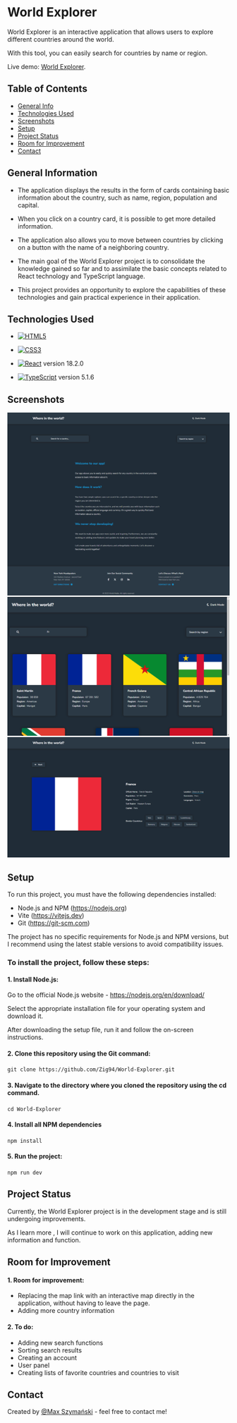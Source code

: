 # World Explorer

World Explorer is an interactive application that allows users to explore different countries around the world.

With this tool, you can easily search for countries by name or region.

Live demo: [World Explorer](https://zig94.github.io/World-Explorer/).

## Table of Contents

- [General Info](#general-information)
- [Technologies Used](#technologies-used)
- [Screenshots](#screenshots)
- [Setup](#setup)
- [Project Status](#project-status)
- [Room for Improvement](#room-for-improvement)
- [Contact](#contact)

## General Information

- The application displays the results in the form of cards containing basic information about the country, such as name, region, population and capital.

- When you click on a country card, it is possible to get more detailed information.

- The application also allows you to move between countries by clicking on a button with the name of a neighboring country.

- The main goal of the World Explorer project is to consolidate the knowledge gained so far and to assimilate the basic concepts related to React technology and TypeScript language.

- This project provides an opportunity to explore the capabilities of these technologies and gain practical experience in their application.

## Technologies Used

- [![HTML5](https://img.shields.io/badge/-HTML5-E34F26?style=flat-square&logo=html5&logoColor=white&link=https://github.com/Zig94/)](https://github.com/Zig94/)

- [![CSS3](https://img.shields.io/badge/-CSS3-1572B6?style=flat-square&logo=css3&link=https://github.com/Zig94/)](https://github.com/Zig94/)

- [![React](https://img.shields.io/badge/-React-black?style=flat-square&logo=react)](https://github.com/Zig94/) version 18.2.0

- [![TypeScript](https://img.shields.io/badge/-TypeScript-007ACC?style=flat-square&logo=typescript&link=https://github.com/Zig94/)](https://github.com/Zig94/) version 5.1.6

## Screenshots

![Start](./public/screenshots/app-screen1.png)
![Search](./public/screenshots/app-screen2.png)
![Details](./public/screenshots/app-screen3.png)

## Setup

To run this project, you must have the following dependencies installed:

- Node.js and NPM (https://nodejs.org)
- Vite (https://vitejs.dev)
- Git (https://git-scm.com)

The project has no specific requirements for Node.js and NPM versions, but I recommend using the latest stable versions to avoid compatibility issues.

### To install the project, follow these steps:

#### 1. Install Node.js:

Go to the official Node.js website - https://nodejs.org/en/download/

Select the appropriate installation file for your operating system and download it.

After downloading the setup file, run it and follow the on-screen instructions.

#### 2. Clone this repository using the Git command:

`git clone https://github.com/Zig94/World-Explorer.git`

#### 3. Navigate to the directory where you cloned the repository using the cd command.

`cd World-Explorer`

#### 4. Install all NPM dependencies

`npm install`

#### 5. Run the project:

`npm run dev`

## Project Status

Currently, the World Explorer project is in the development stage and is still undergoing improvements.

As I learn more , I will continue to work on this application, adding new information and function.

## Room for Improvement

#### 1. Room for improvement:

- Replacing the map link with an interactive map directly in the application, without having to leave the page.
- Adding more country information

#### 2. To do:

- Adding new search functions
- Sorting search results
- Creating an account
- User panel
- Creating lists of favorite countries and countries to visit

## Contact

Created by [@Max Szymański](https://github.com/Zig94) - feel free to contact me!
